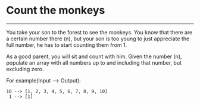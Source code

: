 # Count the monkeys

---

You take your son to the forest to see the monkeys. You know that there are a certain number there (n), but your son is too young to just appreciate the full number, he has to start counting them from 1.

As a good parent, you will sit and count with him. Given the number (n), populate an array with all numbers up to and including that number, but excluding zero.

For example(Input --> Output):

    10 --> [1, 2, 3, 4, 5, 6, 7, 8, 9, 10]
     1 --> [1]